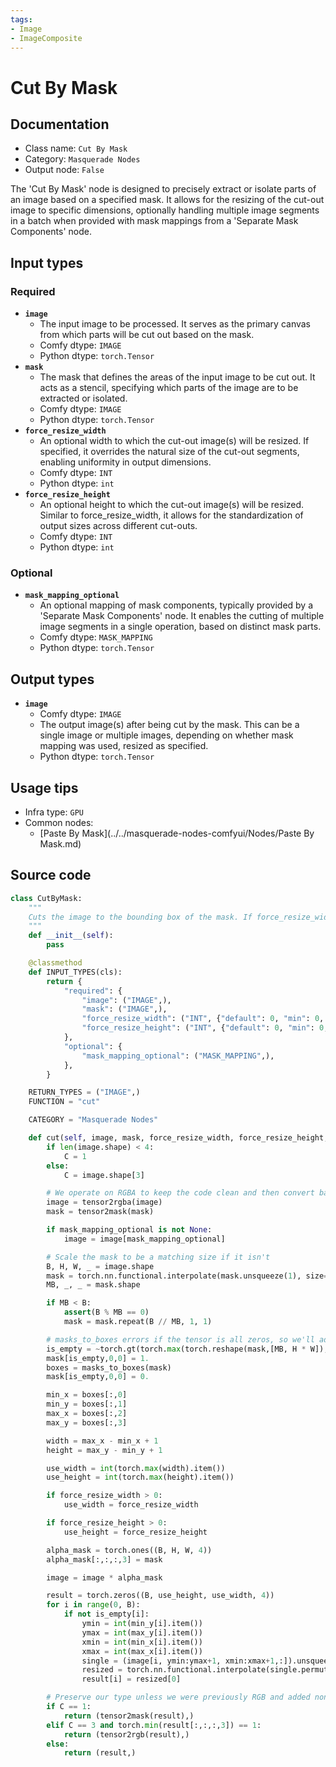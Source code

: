 ```yaml
---
tags:
- Image
- ImageComposite
---
```


# Cut By Mask
## Documentation
- Class name: `Cut By Mask`
- Category: `Masquerade Nodes`
- Output node: `False`

The 'Cut By Mask' node is designed to precisely extract or isolate parts of an image based on a specified mask. It allows for the resizing of the cut-out image to specific dimensions, optionally handling multiple image segments in a batch when provided with mask mappings from a 'Separate Mask Components' node.
## Input types
### Required
- **`image`**
    - The input image to be processed. It serves as the primary canvas from which parts will be cut out based on the mask.
    - Comfy dtype: `IMAGE`
    - Python dtype: `torch.Tensor`
- **`mask`**
    - The mask that defines the areas of the input image to be cut out. It acts as a stencil, specifying which parts of the image are to be extracted or isolated.
    - Comfy dtype: `IMAGE`
    - Python dtype: `torch.Tensor`
- **`force_resize_width`**
    - An optional width to which the cut-out image(s) will be resized. If specified, it overrides the natural size of the cut-out segments, enabling uniformity in output dimensions.
    - Comfy dtype: `INT`
    - Python dtype: `int`
- **`force_resize_height`**
    - An optional height to which the cut-out image(s) will be resized. Similar to force_resize_width, it allows for the standardization of output sizes across different cut-outs.
    - Comfy dtype: `INT`
    - Python dtype: `int`
### Optional
- **`mask_mapping_optional`**
    - An optional mapping of mask components, typically provided by a 'Separate Mask Components' node. It enables the cutting of multiple image segments in a single operation, based on distinct mask parts.
    - Comfy dtype: `MASK_MAPPING`
    - Python dtype: `torch.Tensor`
## Output types
- **`image`**
    - Comfy dtype: `IMAGE`
    - The output image(s) after being cut by the mask. This can be a single image or multiple images, depending on whether mask mapping was used, resized as specified.
    - Python dtype: `torch.Tensor`
## Usage tips
- Infra type: `GPU`
- Common nodes:
    - [Paste By Mask](../../masquerade-nodes-comfyui/Nodes/Paste By Mask.md)



## Source code
```python
class CutByMask:
    """
    Cuts the image to the bounding box of the mask. If force_resize_width or force_resize_height are provided, the image will be resized to those dimensions. The `mask_mapping_optional` input can be provided from a 'Separate Mask Components' node to cut multiple pieces out of a single image in a batch.
    """
    def __init__(self):
        pass

    @classmethod
    def INPUT_TYPES(cls):
        return {
            "required": {
                "image": ("IMAGE",),
                "mask": ("IMAGE",),
                "force_resize_width": ("INT", {"default": 0, "min": 0, "max": VERY_BIG_SIZE, "step": 1}),
                "force_resize_height": ("INT", {"default": 0, "min": 0, "max": VERY_BIG_SIZE, "step": 1}),
            },
            "optional": {
                "mask_mapping_optional": ("MASK_MAPPING",),
            },
        }

    RETURN_TYPES = ("IMAGE",)
    FUNCTION = "cut"

    CATEGORY = "Masquerade Nodes"

    def cut(self, image, mask, force_resize_width, force_resize_height, mask_mapping_optional = None):
        if len(image.shape) < 4:
            C = 1
        else:
            C = image.shape[3]

        # We operate on RGBA to keep the code clean and then convert back after
        image = tensor2rgba(image)
        mask = tensor2mask(mask)

        if mask_mapping_optional is not None:
            image = image[mask_mapping_optional]

        # Scale the mask to be a matching size if it isn't
        B, H, W, _ = image.shape
        mask = torch.nn.functional.interpolate(mask.unsqueeze(1), size=(H, W), mode='nearest')[:,0,:,:]
        MB, _, _ = mask.shape

        if MB < B:
            assert(B % MB == 0)
            mask = mask.repeat(B // MB, 1, 1)

        # masks_to_boxes errors if the tensor is all zeros, so we'll add a single pixel and zero it out at the end
        is_empty = ~torch.gt(torch.max(torch.reshape(mask,[MB, H * W]), dim=1).values, 0.)
        mask[is_empty,0,0] = 1.
        boxes = masks_to_boxes(mask)
        mask[is_empty,0,0] = 0.

        min_x = boxes[:,0]
        min_y = boxes[:,1]
        max_x = boxes[:,2]
        max_y = boxes[:,3]

        width = max_x - min_x + 1
        height = max_y - min_y + 1

        use_width = int(torch.max(width).item())
        use_height = int(torch.max(height).item())

        if force_resize_width > 0:
            use_width = force_resize_width

        if force_resize_height > 0:
            use_height = force_resize_height

        alpha_mask = torch.ones((B, H, W, 4))
        alpha_mask[:,:,:,3] = mask

        image = image * alpha_mask

        result = torch.zeros((B, use_height, use_width, 4))
        for i in range(0, B):
            if not is_empty[i]:
                ymin = int(min_y[i].item())
                ymax = int(max_y[i].item())
                xmin = int(min_x[i].item())
                xmax = int(max_x[i].item())
                single = (image[i, ymin:ymax+1, xmin:xmax+1,:]).unsqueeze(0)
                resized = torch.nn.functional.interpolate(single.permute(0, 3, 1, 2), size=(use_height, use_width), mode='bicubic').permute(0, 2, 3, 1)
                result[i] = resized[0]

        # Preserve our type unless we were previously RGB and added non-opaque alpha due to the mask size
        if C == 1:
            return (tensor2mask(result),)
        elif C == 3 and torch.min(result[:,:,:,3]) == 1:
            return (tensor2rgb(result),)
        else:
            return (result,)

```

